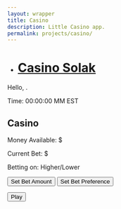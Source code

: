 ```yaml
---
layout: wrapper
title: Casino
description: Little Casino app.
permalink: projects/casino/
---
```




  <div class="section">
      <ul>
        <li><h1><a href="{{page.url}}">Casino Solak</a></h1></li>
      </ul> 
   </div>

  	

  <div class="section">
    <p>Hello, <span id='name'></span>.</p>
  	<p>Time: <span id="clock">00:00:00 MM EST</span></p>
  </div>

  <div class="section">
    <article>
      <h1>Casino</h1>
      <p>Money Available: $<span id="currency"></span></p>
      <p>Current Bet: $<span id='bet'></span></p>
      <p>Betting on: <span id='higher'>Higher</span>/<span id='lower'>Lower</span></p>
      <button onclick="betAmt()">Set Bet Amount</button>
      <button onclick="betPref()">Set Bet Preference</button>
      <p><button onclick="play()">Play</button>

<script src='{{site.url}}/assets/js/casino.js'></script>

